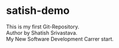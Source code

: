 # satish-demo
This is my first Git-Repository.
<br>
Author by Shatish Srivastava.
<br>
My New Software Development Carrer start.
